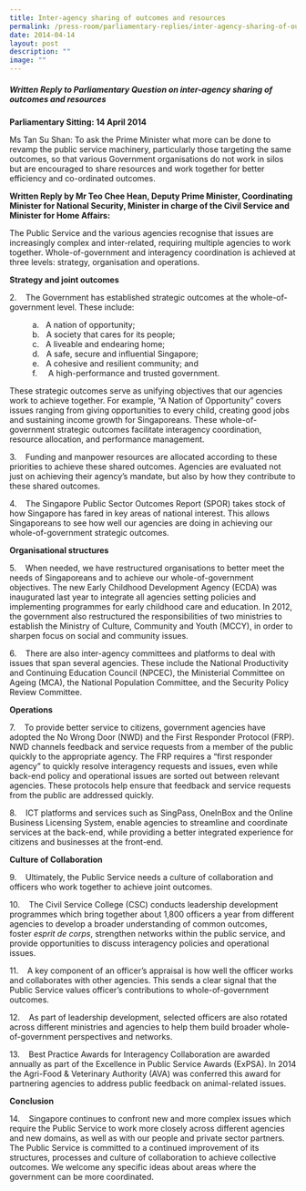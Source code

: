 ```yaml
---
title: Inter‑agency sharing of outcomes and resources
permalink: /press-room/parliamentary-replies/inter-agency-sharing-of-outcomes-and-resources/
date: 2014-04-14
layout: post
description: ""
image: ""
---
```

##### Written Reply to Parliamentary Question on inter-agency sharing of outcomes and resources

**Parliamentary Sitting:&nbsp;14 April 2014**

Ms Tan Su Shan: To ask the Prime Minister what more can be done to revamp the public service machinery, particularly those targeting the same outcomes, so that various Government organisations do not work in silos but are encouraged to share resources and work together for better efficiency and co-ordinated outcomes.  
  
  
**Written Reply&nbsp;by Mr&nbsp;Teo Chee Hean, Deputy Prime Minister, Coordinating Minister for National Security, Minister in charge of the Civil Service&nbsp;and Minister for Home Affairs:**

The Public Service and the various agencies recognise that issues are increasingly complex and inter-related, requiring multiple agencies to work together. Whole-of-government and interagency coordination is achieved at three levels: strategy, organisation and operations.

**Strategy and joint outcomes**

2.&nbsp;&nbsp;&nbsp;&nbsp;The Government has established strategic outcomes at the whole-of-government level. These include:

<p style="padding-left: 40px">
a.&nbsp;&nbsp; A nation of opportunity;<br>
b.&nbsp;&nbsp; A society that cares for its people;<br>
c.&nbsp;&nbsp; A liveable and endearing home;<br>
d.&nbsp;&nbsp; A safe, secure and influential Singapore;<br>
e.&nbsp;&nbsp; A cohesive and resilient community; and<br>
f.&nbsp;&nbsp;&nbsp;&nbsp; A high-performance and trusted government.  <br>
 

These strategic outcomes serve as unifying objectives that our agencies work to achieve together. For example, “A Nation of Opportunity” covers issues ranging from giving opportunities to every child, creating good jobs and sustaining income growth for Singaporeans. These whole-of-government strategic outcomes facilitate interagency coordination, resource allocation, and performance management.

3.&nbsp;&nbsp;&nbsp;&nbsp;Funding and manpower resources are allocated according to these priorities to achieve these shared outcomes. Agencies are evaluated not just on achieving their agency’s mandate, but also by how they contribute to these shared outcomes.

4.&nbsp;&nbsp;&nbsp;&nbsp;The Singapore Public Sector Outcomes Report (SPOR) takes stock of how Singapore has fared in key areas of national interest. This allows Singaporeans to see how well our agencies are doing in achieving our whole-of-government strategic outcomes.

**Organisational structures**

5.&nbsp;&nbsp;&nbsp;&nbsp;When needed, we have restructured organisations to better meet the needs of Singaporeans and to achieve our whole-of-government objectives. The new Early Childhood Development Agency (ECDA) was inaugurated last year to integrate all agencies setting policies and implementing programmes for early childhood care and education. In 2012, the government also restructured the responsibilities of two ministries to establish the Ministry of Culture, Community and Youth (MCCY), in order to sharpen focus on social and community issues.

6.&nbsp;&nbsp;&nbsp;&nbsp;There are also inter-agency committees and platforms to deal with issues that span several agencies. These include the National Productivity and Continuing Education Council (NPCEC), the Ministerial Committee on Ageing (MCA), the National Population Committee, and the Security Policy Review Committee.

**Operations**

7.&nbsp;&nbsp;&nbsp;&nbsp;To provide better service to citizens, government agencies have adopted the No Wrong Door (NWD) and the First Responder Protocol (FRP). NWD channels feedback and service requests from a member of the public quickly to the appropriate agency. The FRP requires a “first responder agency” to quickly resolve interagency requests and issues, even while back-end policy and operational issues are sorted out between relevant agencies. These protocols help ensure that feedback and service requests from the public are addressed quickly.

8.&nbsp;&nbsp;&nbsp;&nbsp;ICT platforms and services such as SingPass, OneInBox and the Online Business Licensing System, enable agencies to streamline and coordinate services at the back-end, while providing a better integrated experience for citizens and businesses at the front-end.

**Culture of Collaboration**

9.&nbsp;&nbsp;&nbsp;&nbsp;Ultimately, the Public Service needs a culture of collaboration and officers who work together to achieve joint outcomes.

10.&nbsp;&nbsp;&nbsp;&nbsp;The Civil Service College (CSC) conducts leadership development programmes which bring together about 1,800 officers a year from different agencies to develop a broader understanding of common outcomes, foster&nbsp;_esprit de corps_, strengthen networks within the public service, and provide opportunities to discuss interagency policies and operational issues.

11.&nbsp;&nbsp;&nbsp;&nbsp;A key component of an officer’s appraisal is how well the officer works and collaborates with other agencies. This sends a clear signal that the Public Service values officer’s contributions to whole-of-government outcomes.

12.&nbsp;&nbsp;&nbsp;&nbsp;As part of leadership development, selected officers are also rotated across different ministries and agencies to help them build broader whole-of-government perspectives and networks.

13.&nbsp;&nbsp;&nbsp;&nbsp;Best Practice Awards for Interagency Collaboration are awarded annually as part of the Excellence in Public Service Awards (ExPSA). In 2014 the Agri-Food &amp; Veterinary Authority (AVA) was conferred this award for partnering agencies to address public feedback on animal-related issues.

**Conclusion**

14.&nbsp;&nbsp;&nbsp;&nbsp;Singapore continues to confront new and more complex issues which require the Public Service to work more closely across different agencies and new domains, as well as with our people and private sector partners. The Public Service is committed to a continued improvement of its structures, processes and culture of collaboration to achieve collective outcomes. We welcome any specific ideas about areas where the government can be more coordinated.</p>